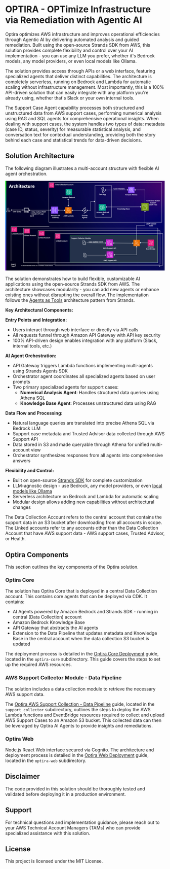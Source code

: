 # OPTIRA - OPTimize Infrastructure via Remediation with Agentic AI 

Optira optimizes AWS infrastructure and improves operational efficiencies through Agentic AI by delivering automated analysis and guided remediation. Built using the open-source Strands SDK from AWS, this solution provides complete flexibility and control over your AI implementation - you can use any LLM you prefer, whether it's Bedrock models, any model providers, or even local models like Ollama.

The solution provides access through APIs or a web interface, featuring specialized agents that deliver distinct capabilities. The architecture is completely serverless, running on Bedrock and Lambda for automatic scaling without infrastructure management. Most importantly, this is a 100% API-driven solution that can easily integrate with any platform you're already using, whether that's Slack or your own internal tools.

The Support Case Agent capability processes both structured and unstructured data from AWS support cases, performing numerical analysis using RAG and SQL agents for comprehensive operational insights. When dealing with support cases, the system handles two types of data: metadata (case ID, status, severity) for measurable statistical analysis, and conversation text for contextual understanding, providing both the story behind each case and statistical trends for data-driven decisions.

## Solution Architecture

The following diagram illustrates a multi-account structure with flexible AI agent orchestration.

![ALT](img/optira-arch.png)

The solution demonstrates how to build flexible, customizable AI applications using the open-source Strands SDK from AWS. The architecture showcases modularity - you can add new agents or enhance existing ones without disrupting the overall flow. The implementation follows the [Agents as Tools](https://strandsagents.com/latest/documentation/docs/user-guide/concepts/multi-agent/agents-as-tools/) architecture pattern from Strands.

**Key Architectural Components:**

**Entry Points and Integration:**
- Users interact through web interface or directly via API calls
- All requests funnel through Amazon API Gateway with API key security
- 100% API-driven design enables integration with any platform (Slack, internal tools, etc.)

**AI Agent Orchestration:**
- API Gateway triggers Lambda functions implementing multi-agents using Strands Agents SDK
- Orchestrator agent coordinates all specialized agents based on user prompts
- Two primary specialized agents for support cases:
  - **Numerical Analysis Agent**: Handles structured data queries using Athena SQL
  - **Knowledge Base Agent**: Processes unstructured data using RAG

**Data Flow and Processing:**
- Natural language queries are translated into precise Athena SQL via Bedrock LLM
- Support case metadata and Trusted Advisor data collected through AWS Support API
- Data stored in S3 and made queryable through Athena for unified multi-account view
- Orchestrator synthesizes responses from all agents into comprehensive answers

**Flexibility and Control:**
- Built on open-source [Strands SDK](https://strandsagents.com/latest/documentation/docs/) for complete customization
- LLM-agnostic design - use Bedrock, any model providers, or even [local models like Ollama](https://strandsagents.com/latest/documentation/docs/user-guide/concepts/model-providers/ollama/)
- Serverless architecture on Bedrock and Lambda for automatic scaling
- Modular design allows adding new capabilities without architectural changes

The Data Collection Account refers to the central account that contains the support data in an S3 bucket after downloading from all accounts in scope. The Linked accounts refer to any accounts other than the Data Collection Account that have AWS support data - AWS support cases, Trusted Advisor, or Health.

## Optira Components

This section outlines the key components of the Optira solution. 

### Optira Core

The solution has Optira Core that is deployed in a central Data Collection account. This contains core agents that can be deployed via CDK. It contains:
 - AI Agents powered by Amazon Bedrock and Strands SDK - running in central (Data Collection) account
 - Amazon Bedrock Knowledge Base
 - API Gateway that abstracts the AI agents
 - Extension to the Data Pipeline that updates metadata and Knowledge Base in the central account when the data collection S3 bucket is updated

The deployment process is detailed in the [Optira Core Deployment](./optira-core/README.md) guide, located in the `optira-core` subdirectory. This guide covers the steps to set up the required AWS resources.

### AWS Support Collector Module - Data Pipeline

The solution includes a data collection module to retrieve the necessary AWS support data.

The [Optira AWS Support Collection - Data Pipeline](./support_collector/README.md) guide, located in the `support_collector` subdirectory, outlines the steps to deploy the AWS Lambda functions and EventBridge resources required to collect and upload AWS Support Cases to an Amazon S3 bucket. This collected data can then be leveraged by Optira AI Agents to provide insights and remediations.

### Optira Web

Node.js React Web interface secured via Cognito. The architecture and deployment process is detailed in the [Optira Web Deployment](./optira-web/README.md) guide, located in the `optira-web` subdirectory. 

## Disclaimer

The code provided in this solution should be thoroughly tested and validated before deploying it in a production environment.

## Support

For technical questions and implementation guidance, please reach out to your AWS Technical Account Managers (TAMs) who can provide specialized assistance with this solution.

## License

This project is licensed under the MIT License.
